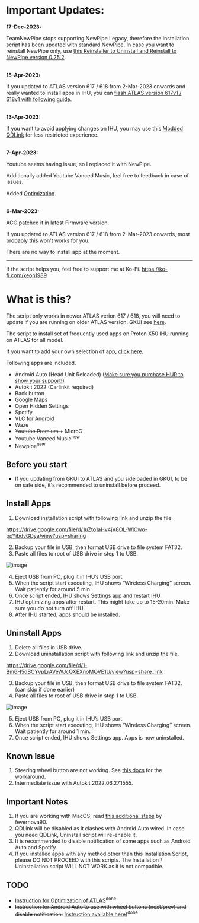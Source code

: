 # Important Updates:


**17-Dec-2023:**

TeamNewPipe stops supporting NewPipe Legacy, therefore the Installation script has been updated with standard NewPipe. In case you want to reinstall NewPipe only, use [this Reinstaller to Uninstall and Reinstall to NewPipe version 0.25.2](https://drive.google.com/file/d/112xlbLuzMN0xytWAPEN6jmsa0y-YkRfQ/view?usp=sharing). <br><br>

**15-Apr-2023:**

If you updated to ATLAS version 617 / 618 from 2-Mar-2023 onwards and really wanted to install apps in IHU, you can [flash ATLAS version 617v1 / 618v1 with following guide](https://github.com/xeon1989/Proton-X50-IHU-Upgrade-Downgrade/blob/main/README.md). <br><br>

**13-Apr-2023:**

If you want to avoid applying changes on IHU, you may use this [Modded QDLink](https://github.com/xeon1989/QDLink-Unlocked) for less restricted experience. <br><br>

**7-Apr-2023:**

Youtube seems having issue, so I replaced it with NewPipe.

Additionally added Youtube Vanced Music, feel free to feedback in case of issues. 

Added [Optimization](https://github.com/xeon1989/Proton-X50-APK-Installer-ATLAS/blob/main/Optimization.md). 
<br><br>

**6-Mar-2023:**

ACO patched it in latest Firmware version. 

If you updated to ATLAS version 617 / 618 from 2-Mar-2023 onwards, most probably this won't works for you.

There are no way to install app at the moment. 

---

If the script helps you, feel free to support me at Ko-Fi. https://ko-fi.com/xeon1989

# What is this?

The script only works in newer ATLAS verion 617 / 618, you will need to update if you are running on older ATLAS version. GKUI see [here](https://github.com/xeon1989/Proton-X50-APK-Installer-GKUI).

The script to install set of frequently used apps on Proton X50 IHU running on ATLAS for all model.

If you want to add your own selection of app, [click here.](https://github.com/xeon1989/Proton-X50-APK-Installer-ATLAS/blob/main/Install_Your_Own_Apps.md)

Following apps are included.

-	Android Auto (Head Unit Reloaded) ([Make sure you purchase HUR to show your support!](https://www.b3itlabs.com/prod.php?id=1))
-	Autokit 2022 (Carlinkit required)
-	Back button
-	Google Maps
-	Open Hidden Settings  
-	Spotify
-	VLC for Android
-	Waze
-	~~Youtube Premium +~~ MicroG
- Youtube Vanced Music<sup>new</sup>
- Newpipe<sup>new</sup>

## Before you start
- If you updating from GKUI to ATLAS and you sideloaded in GKUI, to be on safe side, it's recommended to uninstall before proceed.


## Install Apps
1.	Download installation script with following link and unzip the file.


https://drive.google.com/file/d/1uZto1aHv4jV8OL-WlCwo-ppYibdvGDya/view?usp=sharing


2.	Backup your file in USB, then format USB drive to file system FAT32.
3.	Paste all files to root of USB drive in step 1 to USB.

![image](https://user-images.githubusercontent.com/17538895/218324330-7ab4f1ad-6b5f-4bd5-b807-13af0861069b.png)

4.	Eject USB from PC, plug it in IHU’s USB port. 
5.	When the script start executing, IHU shows “Wireless Charging” screen. Wait patiently for around 5 min. 
6.	Once script ended, IHU shows Settings app and restart IHU.
7.	IHU optimizing apps after restart. This might take up to 15-20min. Make sure you do not turn off IHU.  
8.	After IHU started, apps should be installed.


## Uninstall Apps
1.	Delete all files in USB drive. 
2.	Download uninstallation script with following link and unzip the file.


https://drive.google.com/file/d/1-Bm6H5dBCYvpLrAVeWJcQXEXnoMQVE1U/view?usp=share_link



3.	Backup your file in USB, then format USB drive to file system FAT32. (can skip if done earlier)
4.	Paste all files to root of USB drive in step 1 to USB.

![image](https://user-images.githubusercontent.com/17538895/218324348-5969656e-2330-40fb-a38b-ea5d5092a2c3.png)

5.	Eject USB from PC, plug it in IHU’s USB port. 
6.	When the script start executing, IHU shows “Wireless Charging” screen. Wait patiently for around 1 min. 
7.	Once script ended, IHU shows Settings app. Apps is now uninstalled.

## Known Issue
1. Steering wheel button are not working. See [this docs](SteeringButtonWorkaroundAA.md) for the workaround. 
2. Intermediate issue with Autokit 2022.06.27.1555. 

## Important Notes
1. If you are working with MacOS, read [this additional steps](https://github.com/xeon1989/Proton-X50-APK-Installer-ATLAS/issues/5) by fevernova90.
2. QDLink will be disabled as it clashes with Android Auto wired. In case you need QDLink, Uninstall script will re-enable it. 
3. It is recommended to disable notification of some apps such as Android Auto and Spotify. 
4. If you installed apps with any method other than this Installation Script, please DO NOT PROCEED with this scripts. The Installation / Uninstallation script WILL NOT WORK as it is not compatible.

## TODO
- [Instruction for Optimization of ATLAS](https://github.com/xeon1989/Proton-X50-APK-Installer-ATLAS/blob/main/Optimization.md)<sup>done</sup>
- ~~Instruction for Android Auto to use with wheel buttons (next/prev) and disable notification.~~ [Instruction available here](https://github.com/xeon1989/Proton-X50-APK-Installer-ATLAS/blob/main/SteeringButtonWorkaroundAA.md))<sup>done</sup>
